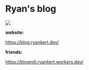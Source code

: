 # Ryan's blog


<img src="https://img.shields.io/github/languages/top/ryankert/ryankert.github.io" />

**website:**

https://blog.ryankert.dev/

**friends:**

https://blogroll.ryankert.workers.dev/
